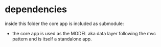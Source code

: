# dependencies

inside this folder the core app is included as submodule: 
* the core app is used as the MODEL aka data layer following the mvc pattern and is itself a standalone app.